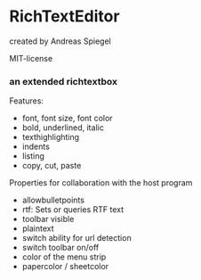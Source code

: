 ﻿# RichTextEditor
created by Andreas Spiegel

MIT-license

### an extended richtextbox

Features:
- font, font size, font color
- bold, underlined, italic
- texthighlighting
- indents
- listing
- copy, cut, paste

Properties for collaboration with the host program
- allowbulletpoints
- rtf: Sets or queries RTF text
- toolbar visible
- plaintext
- switch ability for url detection
- switch toolbar on/off
- color of the menu strip
- papercolor / sheetcolor

